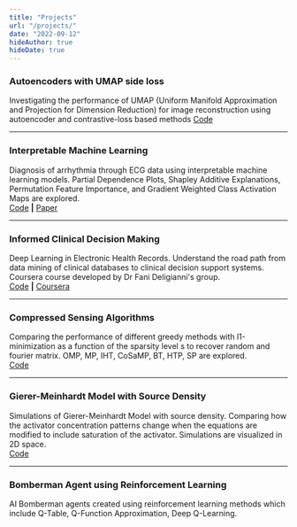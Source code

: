 ```yaml
---
title: "Projects"
url: "/projects/"
date: "2022-09-12"
hideAuthor: true
hideDate: true
---
```

### **Autoencoders with UMAP side loss**  
Investigating the performance of UMAP (Uniform Manifold Approximation and Projection for Dimension Reduction) for image reconstruction using autoencoder and contrastive-loss based methods
[Code](https://github.com/shouryaverma/umap_hiwi)
___
### **Interpretable Machine Learning**  
Diagnosis of arrhythmia through ECG data using interpretable machine learning models. Partial Dependence Plots, Shapley Additive Explanations, Permutation Feature Importance, and Gradient Weighted Class Activation Maps are explored.  
[Code](https://github.com/shouryaverma/interpretable_ml_ecg) **|** [Paper](https://arxiv.org/abs/2205.02803)
___
### **Informed Clinical Decision Making**  
Deep Learning in Electronic Health Records. Understand the road path from data mining of clinical databases to clinical decision support systems. Coursera course developed by Dr Fani Deligianni's group.  
[Code](https://github.com/shouryaverma/CDSS_course) **|** [Coursera](https://www.coursera.org/specializations/clin-decision-deep-learning)
___
### **Compressed Sensing Algorithms**  
Comparing the performance of different greedy methods with l1-minimization as a function of the sparsity level s to recover random and fourier matrix. OMP, MP, IHT, CoSaMP, BT, HTP, SP are explored.  
[Code](https://github.com/shouryaverma/compressed_sensing_project)
___
### **Gierer-Meinhardt Model with Source Density**  
Simulations of Gierer-Meinhardt Model with source density. Comparing how the activator concentration patterns change when the equations are modified to include saturation of the activator. Simulations are visualized in 2D space.  
[Code](https://github.com/shouryaverma/gierer-meinhardt-model)
___
### **Bomberman Agent using Reinforcement Learning**  
AI Bomberman agents created using reinforcement learning methods which include Q-Table, Q-Function Approximation, Deep Q-Learning.